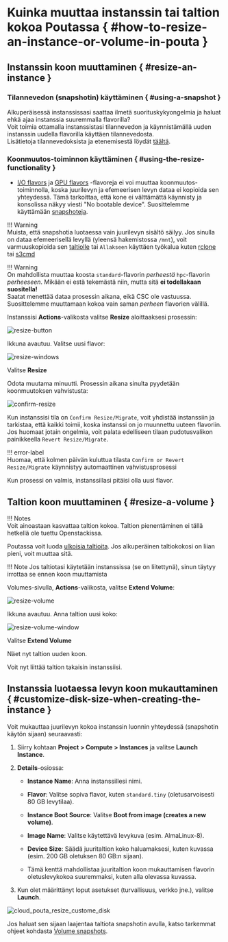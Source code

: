 # Kuinka muuttaa instanssin tai taltion kokoa Poutassa { #how-to-resize-an-instance-or-volume-in-pouta }
## Instanssin koon muuttaminen { #resize-an-instance }
### Tilannevedon (snapshotin) käyttäminen { #using-a-snapshot }
Alkuperäisessä instanssissasi saattaa ilmetä suorituskykyongelmia ja haluat ehkä ajaa instanssia suuremmalla flavorilla?  
Voit toimia ottamalla instanssistasi tilannevedon ja käynnistämällä uuden instanssin uudella flavorilla käyttäen tilannevedosta.  
Lisätietoja tilannevedoksista ja etenemisestä löydät [täältä](../../cloud/pouta/snapshots.md).

### Koonmuutos-toiminnon käyttäminen { #using-the-resize-functionality }

- [I/O flavors](../../cloud/pouta/vm-flavors-and-billing.md#io-flavors_2) ja [GPU flavors](../../cloud/pouta/vm-flavors-and-billing.md#gpu-flavors_2) -flavoreja ei voi muuttaa koonmuutos-toiminnolla, koska juurilevyn ja efemeerisen levyn dataa ei kopioida sen yhteydessä. Tämä tarkoittaa, että kone ei välttämättä käynnisty ja konsolissa näkyy viesti "No bootable device". Suosittelemme käyttämään [snapshoteja](../../cloud/pouta/snapshots.md#launching-a-snapshot-from-the-web-interface).

!!! Warning    
    Muista, että snapshotia luotaessa vain juurilevyn sisältö säilyy. Jos sinulla on dataa efemeerisellä levyllä (yleensä hakemistossa `/mnt`), voit varmuuskopioida sen [taltiolle](../../cloud/pouta/persistent-volumes.md) tai `Allakseen` käyttäen työkalua kuten [rclone](../../data/Allas/using_allas/rclone.md) tai [s3cmd](../../data/Allas/using_allas/s3_client.md)

!!! Warning  
    On mahdollista muuttaa koosta `standard`-flavorin *perheestä* `hpc`-flavorin *perheeseen*. Mikään ei estä tekemästä niin, mutta sitä **ei todellakaan suositella!**  
    Saatat menettää dataa prosessin aikana, eikä CSC ole vastuussa. Suosittelemme muuttamaan kokoa vain saman *perheen* flavorien välillä.

Instanssisi **Actions**-valikosta valitse **Resize** aloittaaksesi prosessin:  

![resize-button](img/resize_button.png)

Ikkuna avautuu. Valitse uusi flavor:

![resize-windows](img/resize_window.png)

Valitse **Resize**

Odota muutama minuutti. Prosessin aikana sinulta pyydetään koonmuutoksen vahvistusta:

![confirm-resize](img/confirm_resize.png)


Kun instanssisi tila on `Confirm Resize/Migrate`, voit yhdistää instanssiin ja tarkistaa, että kaikki toimii, koska instanssi on jo muunnettu uuteen flavoriin.  
Jos huomaat jotain ongelmia, voit palata edelliseen tilaan pudotusvalikon painikkeella `Revert Resize/Migrate`.  

!!! error-label  
    Huomaa, että kolmen päivän kuluttua tilasta `Confirm or Revert Resize/Migrate` käynnistyy automaattinen vahvistusprosessi

Kun prosessi on valmis, instanssillasi pitäisi olla uusi flavor.

## Taltion koon muuttaminen { #resize-a-volume }
!!! Notes  
    Voit ainoastaan kasvattaa taltion kokoa. Taltion pienentäminen ei tällä hetkellä ole tuettu Openstackissa.

Poutassa voit luoda [ulkoisia taltioita](../../cloud/pouta/storage.md). Jos alkuperäinen taltiokokosi on liian pieni, voit muuttaa sitä.

!!! Note
    Jos taltiotasi käytetään instanssissa (se on liitettynä), sinun täytyy irrottaa se ennen koon muuttamista

Volumes-sivulla, **Actions**-valikosta, valitse **Extend Volume**:

![resize-volume](img/resize_volume.png)

Ikkuna avautuu. Anna taltion uusi koko:

![resize-volume-window](img/resize_volume_window.png)

Valitse **Extend Volume**

Näet nyt taltion uuden koon.

Voit nyt liittää taltion takaisin instanssiisi.

## Instanssia luotaessa levyn koon mukauttaminen { #customize-disk-size-when-creating-the-instance }

Voit mukauttaa juurilevyn kokoa instanssin luonnin yhteydessä (snapshotin käytön sijaan) seuraavasti:

1. Siirry kohtaan **Project > Compute > Instances** ja valitse **Launch Instance**.
2. **Details**-osiossa:
   - **Instance Name**: Anna instanssillesi nimi.
   - **Flavor**: Valitse sopiva flavor, kuten `standard.tiny` (oletusarvoisesti 80 GB levytilaa).
   - **Instance Boot Source**: Valitse **Boot from image (creates a new volume)**.
   - **Image Name**: Valitse käytettävä levykuva (esim. AlmaLinux-8).
   - **Device Size**: Säädä juuritaltion koko haluamaksesi, kuten kuvassa (esim. 200 GB oletuksen 80 GB:n sijaan).
   
   - Tämä kenttä mahdollistaa juuritaltion koon mukauttamisen flavorin oletuslevykokoa suuremmaksi, kuten alla olevassa kuvassa.

3. Kun olet määrittänyt loput asetukset (turvallisuus, verkko jne.), valitse **Launch**.

![cloud_pouta_resize_custome_disk](img/cloud_pouta_resize_custome_disk.png)

Jos haluat sen sijaan laajentaa taltiota snapshotin avulla, katso tarkemmat ohjeet kohdasta [Volume snapshots](../../cloud/pouta/snapshots.md#volume-snapshots).